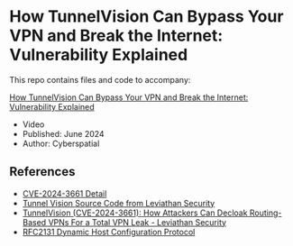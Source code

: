 # How TunnelVision Can Bypass Your VPN and Break the Internet: Vulnerability Explained

This repo contains files and code to accompany:

[How TunnelVision Can Bypass Your VPN and Break the Internet: Vulnerability Explained](https://www.youtube.com/watch?v=dQw4w9WgXcQ)
- Video
- Published: June 2024
- Author: Cyberspatial


## References

  * [CVE-2024-3661 Detail](https://nvd.nist.gov/vuln/detail/CVE-2024-3661)
  * [Tunnel Vision Source Code from Leviathan Security](https://github.com/leviathansecurity/TunnelVision)
  * [TunnelVision (CVE-2024-3661): How Attackers Can Decloak Routing-Based VPNs For a Total VPN Leak - Leviathan Security](https://www.leviathansecurity.com/blog/tunnelvision)
  * [RFC2131 Dynamic Host Configuration Protocol](https://www.ietf.org/rfc/rfc2131.txt)
